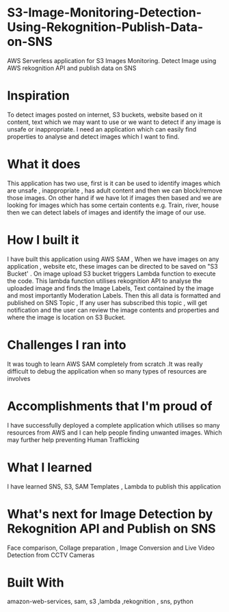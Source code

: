 # S3-Image-Monitoring-Detection-Using-Rekognition-Publish-Data-on-SNS
AWS Serverless application for S3 Images Monitoring. Detect Image using AWS rekognition API and publish data on SNS


# Inspiration
To detect images posted on internet, S3 buckets, website based on it content, text which we may want to use or we want to detect if any image is unsafe or inappropriate. I need an application which can easily find properties to analyse and detect images which I want to find.

# What it does
This application has two use, first is it can be used to identify images which are unsafe , inappropriate , has adult content and then we can block/remove those images. On other hand if we have lot if images then based and we are looking for images which has some certain contents e.g. Train, river, house then we can detect labels of images and identify the image of our use.

# How I built it
I have built this application using AWS SAM , When we have images on any application , website etc, these images can be directed to be saved on "S3 Bucket' . On image upload S3 bucket triggers Lambda function to execute the code. This lambda function utilises rekognition API to analyse the uploaded image and finds the Image Labels, Text contained by the image and most importantly Moderation Labels. Then this all data is formatted and published on SNS Topic , If any user has subscribed this topic , will get notification and the user can review the image contents and properties and where the image is location on S3 Bucket.

# Challenges I ran into
It was tough to learn AWS SAM completely from scratch .It was really difficult to debug the application when so many types of resources are involves

# Accomplishments that I'm proud of
I have successfully deployed a complete application which utilises so many resources from AWS and I can help people finding unwanted images. Which may further help preventing Human Trafficking

# What I learned
I have learned SNS, S3, SAM Templates , Lambda to publish this application

# What's next for Image Detection by Rekognition API and Publish on SNS
Face comparison, Collage preparation , Image Conversion and Live Video Detection from CCTV Cameras

# Built With
amazon-web-services, sam, s3 ,lambda ,rekognition , sns, python
